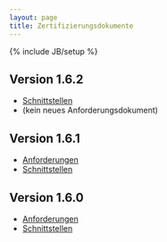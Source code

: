 ```yaml
---
layout: page
title: Zertifizierungsdokumente
---
```

{% include JB/setup %}

## Version 1.6.2 ##
* [Schnittstellen](dokumente/Schnittstellen_1.6.2.pdf)
* (kein neues Anforderungsdokument)

## Version 1.6.1 ##

* [Anforderungen](dokumente/Anforderungen_1.6.1.pdf)
* [Schnittstellen](dokumente/Schnittstellen_1.6.1.pdf)

## Version 1.6.0 ##

* [Anforderungen](dokumente/Anforderungen_1.6.0.pdf)
* [Schnittstellen](dokumente/Schnittstellen_1.6.0.pdf)